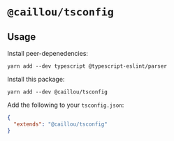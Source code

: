 # `@caillou/tsconfig`

## Usage

Install peer-depenedencies:

```
yarn add --dev typescript @typescript-eslint/parser
```

Install this package:

```
yarn add --dev @caillou/tsconfig
```

Add the following to your `tsconfig.json`:

```JSON
{
  "extends": "@caillou/tsconfig"
}
```

